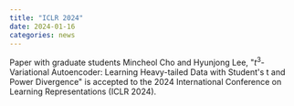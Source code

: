 ```yaml
---
title: "ICLR 2024"
date: 2024-01-16 
categories: news
---
```


Paper with graduate students Mincheol Cho and Hyunjong  Lee, "$t^3$-Variational Autoencoder: Learning Heavy-tailed Data with Student's t and Power Divergence" is accepted to the 2024 International Conference on Learning Representations (ICLR 2024).

